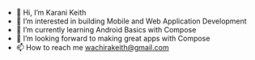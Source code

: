 - 👋 Hi, I’m Karani Keith
- 👀 I’m interested in building Mobile and Web Application Development
- 🌱 I’m currently learning Android Basics with Compose
- 💞️ I’m looking forward to making great apps with Compose 
- 📫 How to reach me wachirakeith@gmail.com

<!---
KaraniWachira/KaraniWachira is a ✨ special ✨ repository because its `README.md` (this file) appears on your GitHub profile.
You can click the Preview link to take a look at your changes.
--->
